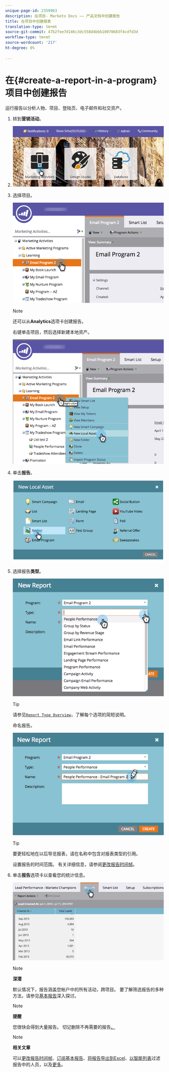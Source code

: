 ```yaml
---
unique-page-id: 2359963
description: 在项目- Marketo Docs —— 产品文档中创建报告
title: 在项目中创建报表
translation-type: tm+mt
source-git-commit: 47b2fee7d146c3dc558d4bbb10070683f4cdfd3d
workflow-type: tm+mt
source-wordcount: '217'
ht-degree: 0%

---
```



# 在{#create-a-report-in-a-program}项目中创建报告

运行报告以分析人物、项目、登陆页、电子邮件和社交资产。

1. 转到&#x200B;**营销活动**。
1. ![](assets/login-marketing-activities.png)

1. 选择项目。

   ![](assets/selectprogramreport.png)

   >[!NOTE]
   >
   >还可以从&#x200B;**Analytics**&#x200B;选项卡创建报告。

   右键单击项目，然后选择新建本地资产。

   ![](assets/programrightclick-asset.png)

1. 单击&#x200B;**报告**。

   ![](assets/image2014-9-15-18-3a36-3a46.png)

1. 选择报告&#x200B;**类型**。

   ![](assets/choosereport.png)

   >[!TIP]
   >
   >请参见[`Report Type Overview`](http://docs.marketo.com/display/DOCS/Report+Type+Overview)，了解每个选项的简短说明。

   命名报告。

   ![](assets/namereport.png)

   >[!TIP]
   >
   >要更轻松地在以后导览报表，请在名称中包含对报表类型的引用。

   设置报告的时间范围。 有关详细信息，请参阅[更改报告时间帧](../../../../product-docs/reporting/basic-reporting/editing-reports/change-a-report-time-frame.md)。

1. 单击&#x200B;**报告**&#x200B;选项卡以查看您的统计信息。

   ![](assets/image2014-9-15-18-3a38-3a5.png)

   >[!NOTE]
   >
   >**深潜**
   >
   >
   >默认情况下，报告涵盖您帐户中的所有活动，跨项目。 要了解筛选报告的多种方法，请参见[基本报告](http://docs.marketo.com/display/docs/basic+reporting)深入探讨。

   >[!NOTE]
   >
   >**提醒**
   >
   >
   >您很快会得到大量报告。 切记删除不再需要的报告[。](../../../../product-docs/reporting/basic-reporting/report-activity/delete-a-report.md)

   >[!NOTE]
   >
   >**相关文章**
   >
   >
   >可以[更改报告时间帧](../../../../product-docs/reporting/basic-reporting/editing-reports/change-a-report-time-frame.md)、[订阅基本报告](../../../../product-docs/reporting/basic-reporting/report-subscriptions/subscribe-to-a-basic-report.md)、[将报告导出到Excel](../../../../product-docs/reporting/basic-reporting/report-activity/export-a-report-to-excel.md)、[以智能列表](../../../../product-docs/reporting/basic-reporting/editing-reports/filter-people-in-a-report-with-a-smart-list.md)过滤报告中的人员，以及[更多](http://docs.marketo.com/display/docs/basic+reporting)。

